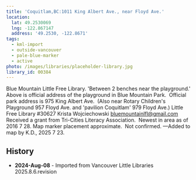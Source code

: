 ```yaml
---
title: 'Coquitlam,BC:1011 King Albert Ave., near Floyd Ave.'
location:
  lat: 49.2530069
  lng: -122.867147
  address: '49.2530, -122.8671'
tags:
  - kml-import
  - outside-vancouver
  - pale-blue-marker
  - active
photo: /images/libraries/placeholder-library.jpg
library_id: 00384
---
```

Blue Mountain Little Free Library.
 'Between 2 benches near the playground.'
Above is official address of the playground in Blue Mountain Park.  Official park address is 975 King Albert Ave.  (Also near Rotary Children's Playground 957 Floyd Ave. and 'pavilion Coquitlam' 979 Floyd Ave.) 
Little Free Library #30627 Krista Wojciechowski bluemountainlfl@gmail.com 
Received a grant from Tri-Cities Literacy Association.  Newest in area as of 2016 7 28.
Map marker placement approximate.  Not confirmed.
—Added to map by K.D., 2025 7 23.

## History
- **2024-Aug-08** - Imported from Vancouver Little Libraries 2025.8.6.revision
